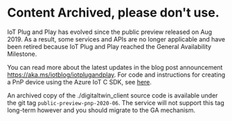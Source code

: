 # Content Archived, please don't use.

IoT Plug and Play has evolved since the public preview released on Aug 2019. As a result, some services and APIs are no longer applicable and have been retired because IoT Plug and Play reached the General Availability Milestone.

You can read more about the latest updates in the blog post announcement https://aka.ms/iotblog/iotplugandplay.  For code and instructions for creating a PnP device using the Azure IoT C SDK, see [here](https://github.com/Azure/azure-iot-sdk-c/tree/master/iothub_client/samples/pnp).

An archived copy of the ./digitaltwin_client source code is available under the git tag `public-preview-pnp-2020-06`.  The service will not support this tag long-term however and you should migrate to the GA mechanism.